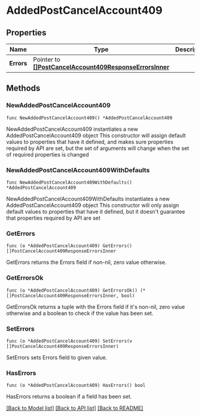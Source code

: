 # AddedPostCancelAccount409

## Properties

Name | Type | Description | Notes
------------ | ------------- | ------------- | -------------
**Errors** | Pointer to [**[]PostCancelAccount409ResponseErrorsInner**](PostCancelAccount409ResponseErrorsInner.md) |  | [optional] 

## Methods

### NewAddedPostCancelAccount409

`func NewAddedPostCancelAccount409() *AddedPostCancelAccount409`

NewAddedPostCancelAccount409 instantiates a new AddedPostCancelAccount409 object
This constructor will assign default values to properties that have it defined,
and makes sure properties required by API are set, but the set of arguments
will change when the set of required properties is changed

### NewAddedPostCancelAccount409WithDefaults

`func NewAddedPostCancelAccount409WithDefaults() *AddedPostCancelAccount409`

NewAddedPostCancelAccount409WithDefaults instantiates a new AddedPostCancelAccount409 object
This constructor will only assign default values to properties that have it defined,
but it doesn't guarantee that properties required by API are set

### GetErrors

`func (o *AddedPostCancelAccount409) GetErrors() []PostCancelAccount409ResponseErrorsInner`

GetErrors returns the Errors field if non-nil, zero value otherwise.

### GetErrorsOk

`func (o *AddedPostCancelAccount409) GetErrorsOk() (*[]PostCancelAccount409ResponseErrorsInner, bool)`

GetErrorsOk returns a tuple with the Errors field if it's non-nil, zero value otherwise
and a boolean to check if the value has been set.

### SetErrors

`func (o *AddedPostCancelAccount409) SetErrors(v []PostCancelAccount409ResponseErrorsInner)`

SetErrors sets Errors field to given value.

### HasErrors

`func (o *AddedPostCancelAccount409) HasErrors() bool`

HasErrors returns a boolean if a field has been set.


[[Back to Model list]](../README.md#documentation-for-models) [[Back to API list]](../README.md#documentation-for-api-endpoints) [[Back to README]](../README.md)


